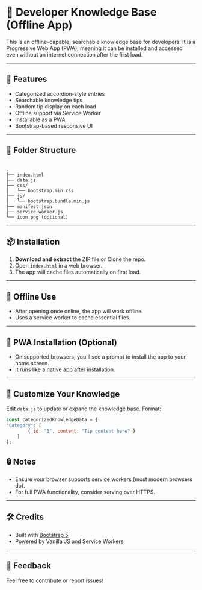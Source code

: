 # 🧠 Developer Knowledge Base (Offline App)

This is an offline-capable, searchable knowledge base for developers. It is a Progressive Web App (PWA), meaning it can be installed and accessed even without an internet connection after the first load.

---

## 🚀 Features

- Categorized accordion-style entries
- Searchable knowledge tips
- Random tip display on each load
- Offline support via Service Worker
- Installable as a PWA
- Bootstrap-based responsive UI

---

## 📁 Folder Structure

```

.
├── index.html
├── data.js
├── css/
│   └── bootstrap.min.css
├── js/
│   └── bootstrap.bundle.min.js
├── manifest.json
├── service-worker.js
└── icon.png (optional)

```

---

## 📦 Installation

1. **Download and extract** the ZIP file or Clone the repo.
2. Open `index.html` in a web browser.
3. The app will cache files automatically on first load.

---

## 📴 Offline Use

- After opening once online, the app will work offline.
- Uses a service worker to cache essential files.

---

## 📲 PWA Installation (Optional)

- On supported browsers, you'll see a prompt to install the app to your home screen.
- It runs like a native app after installation.

---

## 📝 Customize Your Knowledge

Edit ```data.js``` to update or expand the knowledge base. Format:

```js
const categorizedKnowledgeData = {
"Category": [
        { id: "1", content: "Tip content here" }
    ]
};
```
## 🔒 Notes

* Ensure your browser supports service workers (most modern browsers do).
* For full PWA functionality, consider serving over HTTPS.

---

## 🛠️ Credits

* Built with [Bootstrap 5](https://getbootstrap.com)
* Powered by Vanilla JS and Service Workers

---

## 📧 Feedback

Feel free to contribute or report issues!
